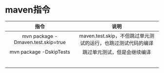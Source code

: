 # maven指令

| 指令 | 说明 |
| :---: | :---: |
| mvn package -Dmaven.test.skip=true | maven.test.skip，不但跳过单元测试的运行，也跳过测试代码的编译 |
| mvn package -DskipTests | 跳过单元测试，但是会继续编译 |
|  |  |
|  |  |
|  |  |
|  |  |
|  |  |
|  |  |



